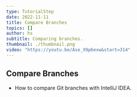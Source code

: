 ```yaml
---
type: TutorialStep
date: 2022-11-11
title: Compare Branches
topics: []
author: hs
subtitle: Comparing branches.
thumbnail: ./thumbnail.png
video: "https://youtu.be/Ase_X9p6exw&start=314"
---
```


## Compare Branches

- How to compare Git branches with IntelliJ IDEA.
